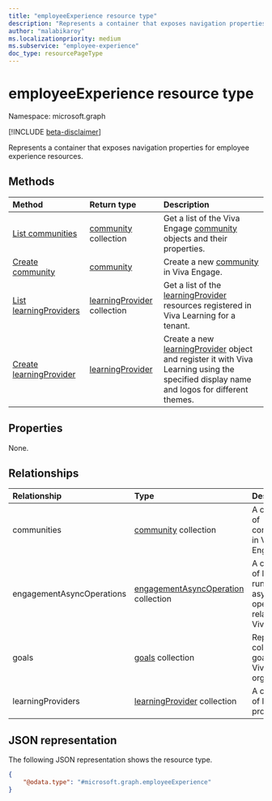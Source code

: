 ```yaml
---
title: "employeeExperience resource type"
description: "Represents a container that exposes navigation properties for employee experience resources."
author: "malabikaroy"
ms.localizationpriority: medium
ms.subservice: "employee-experience"
doc_type: resourcePageType
---
```


# employeeExperience resource type

Namespace: microsoft.graph

[!INCLUDE [beta-disclaimer](../../includes/beta-disclaimer.md)]

Represents a container that exposes navigation properties for employee experience resources.

## Methods

|Method|Return type|Description|
|:---|:---|:---|
|[List communities](../api/employeeexperience-list-communities.md)|[community](../resources/community.md) collection|Get a list of the Viva Engage [community](../resources/community.md) objects and their properties.|
|[Create community](../api/employeeexperience-post-communities.md)|[community](../resources/community.md)|Create a new [community](../resources/community.md) in Viva Engage.|
|[List learningProviders](../api/employeeexperience-list-learningproviders.md)|[learningProvider](../resources/learningprovider.md) collection|Get a list of the [learningProvider](../resources/learningprovider.md) resources registered in Viva Learning for a tenant.|
|[Create learningProvider](../api/employeeexperience-post-learningproviders.md)|[learningProvider](../resources/learningprovider.md)|Create a new [learningProvider](../resources/learningprovider.md) object and register it with Viva Learning using the specified display name and logos for different themes.|

## Properties

None.

## Relationships

|Relationship|Type|Description|
|:---|:---|:---|
|communities|[community](../resources/community.md) collection| A collection of communities in Viva Engage. |
|engagementAsyncOperations|[engagementAsyncOperation](../resources/engagementasyncoperation.md) collection| A collection of long-running, asynchronous operations related to Viva Engage. |
|goals|[goals](../resources/goals.md) collection|Represents a collection of goals in a Viva Goals organization.|
|learningProviders|[learningProvider](../resources/learningprovider.md) collection|A collection of learning providers.|

## JSON representation

The following JSON representation shows the resource type.

<!-- {
  "blockType": "resource",
  "keyProperty": "id",
  "@odata.type": "microsoft.graph.employeeExperience",
  "openType": false
}
-->
``` json
{
    "@odata.type": "#microsoft.graph.employeeExperience"
}
```

